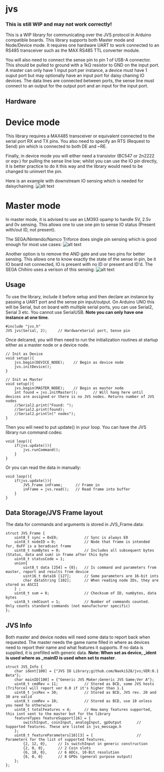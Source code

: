 # jvs
### This is still WIP and may not work correctly!
This is a WIP library for communicating over the JVS protocol in Arduino compatible boards. This library supports both Master mode and Node/Device mode. It requires one hardware UART to work connected to an RS485 transceiver such as the MAX RS485 TTL converter module.

You will also need to connect the sense pin to pin 1 of USB-A connector. This should be pulled to ground with a 1kΩ resistor to GND on the input port. A master can only have 1 input port per instance, a device must have 1 ouput port but may optionally have an input port for daisy chaning IO devices. The data lines are connected between ports, the sense line must connect to an output for the output port and an input for the input port.

## Hardware
# Device mode
This library requires a MAX485 transceiver or equivalent connected to the serial port RX and TX pins. You also need to specify an RTS (Request to Send) pin which is connected to both DE and ~RE.

Finally, in device mode you will either need a transistor (BC547 or 2n2222 or eqv.) for pulling the sense line low; whilst you can use the IO pin directly, it is better practice to do it this way and the library would need to be changed to uninvert the pin. 

Here is an example with downstream IO sensing which is needed for daisychaining.
![alt text](https://github.com/NaokiS28/jvs/tree/main/doc/JVS-Phy.png?raw=true)

# Master mode
In master mode, it is advised to use an LM393 opamp to handle 5V, 2.5v and 0v sensing. This allows one to use one pin to sense IO status (Present with/out ID, not present).

The SEGA/Nintendo/Namco Triforce does single pin sensing which is good enough for most use cases:
![alt text](https://github.com/NaokiS28/jvs/tree/main/doc/triforce-host.png?raw=true)

Another option is to remove the AND gate and use two pins for better sensing. This allows one to know exactly the state of the sense in pin, be it IO board not connected, IO is present with no ID or present and ID'd. The SEGA Chihiro uses a verison of this sensing:
![alt text](https://github.com/NaokiS28/jvs/tree/main/doc/chihiro-host.png?raw=true)

## Usage
To use the library, include it before setup and then declare an instance by passing a UART port and the sense pin input/output. On Arduino UNO this will be Serial, but on board with multiple serial ports, you can use Serial2, Serial 3 etc. You cannot use SerialUSB. **Note you can only have one instance at one time**.
```
#include "jvs.h"
JVS jvs(Serial, 2);     // HardwareSerial port, Sense pin
```
Once delcared, you will then need to run the initialization routines at startup either as a master node or a device node.
```
// Init as Device
void setup(){
    jvs.begin(DEVICE_NODE);    // Begin as device node
    jvs.initDevice();
}
```
```
// Init as Master
void setup(){
    jvs.begin(MASTER_NODE);    // Begin as master node
    int found = jvs.initMaster();       // Will hang here until devices are assigned or there is no JVS nodes. Returns number of JVS nodes
    //Serial2.print("Found: ");
    //Serial2.print(found);
    //Serial2.println(" nodes");
}
```
Then you will need to put update() in your loop. You can have the JVS library run command codes:
```
void loop(){
    if(jvs.update()){
        jvs.runCommand();
    }
}
```
Or you can read the data in manually:
```
void loop(){
    if(jvs.update()){
        JVS_Frame inFrame;      // Frame in
        inFrame = jvs.read();   // Read frame into buffer
    }
}
```
## Data Storage/JVS Frame layout
The data for commands and arguments is stored in JVS_Frame.data:
```
struct JVS_Frame {
    uint8_t sync = 0xE0;            // Sync is always E0
    uint8_t nodeID = 0;             // Node that frame is intended for, 0xFF is a boradcast frame
    uint8_t numBytes = 0;           // Includes all subsequent bytes (Status, data and sum) in frame after this byte
    uint8_t statusCode = 1;
    union{
        uint8_t data [254] = {0};   // Is command and parameters from master, report and results from device
        uint16_t data16 [127];      // Some parameters are 16-bit ints
        char dataString [102];      // When reading node IDs, they are stored as ASCII
    } ;
    uint8_t sum = 0;                // Checksum of ID, numbytes, data bytes
    uint8_t cmdCount = 1;           // Number of commands counted. Only counts standard commands (not manufacturer specific)
};
```
## JVS Info
Both master and device nodes will need some data to report back when requested. The master needs the game name filled in where as devices need to report their name and what features it supports. If no data is supplied, it is prefilled with generic data. **Note: When set as device, _ident is used where as _mainID is used when set to master**.
```
struct JVS_Info {
    char ident[100] = {"JVS IO Library;github.com/NaokiS28/jvs;VER:0.1 Beta"};
    char mainID[100] = {"Generic JVS Maker;Generic JVS Game;Ver A"};
    uint8_t cmdRev = 11;            // Stored as BCD, some JVS hosts (Triforce) will report ver 0.0 if it's higher than 1.1
    uint8_t jvsRev = 30;            // Stored as BCD, JVS rev. 20 and 30 are valid
    uint8_t comRev = 10;            // Stored as BCD, use 10 unless you need to otherwise
    uint8_t totalFeatures = 4;      // How many features supported, this isnt sent to the master but for the library
    featureTypes featureSupport[16] = {
        switchInput, coinInput, analogInput, gpOutput       // Supported features. These are listed in jvs_message.h
    };
    uint8_t featureParameters[16][3] = {                    // Parameters for the list of supported features.
        {2, 12, 0},     // Is switchInput in generic construction
        {2, 0, 0},      // 2 Coin slots
        {6, 10, 0},     // 6 ADCs, 10-Bit resolution
        {8, 0, 0}       // 8 GPOs (general purpose output)
    };
};
```
